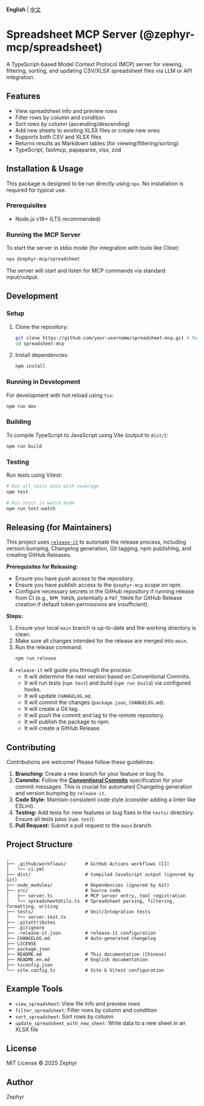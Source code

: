<!-- 添加语言切换链接 -->
**English** | [中文](./README.md)

# Spreadsheet MCP Server (@zephyr-mcp/spreadsheet)

A TypeScript-based Model Context Protocol (MCP) server for viewing, filtering, sorting, and updating CSV/XLSX spreadsheet files via LLM or API integration.

## Features

- View spreadsheet info and preview rows
- Filter rows by column and condition
- Sort rows by column (ascending/descending)
- Add new sheets to existing XLSX files or create new ones
- Supports both CSV and XLSX files
- Returns results as Markdown tables (for viewing/filtering/sorting)
- TypeScript, fastmcp, papaparse, xlsx, zod

## Installation & Usage

This package is designed to be run directly using `npx`. No installation is required for typical use.

### Prerequisites

- Node.js v18+ (LTS recommended)

### Running the MCP Server

To start the server in stdio mode (for integration with tools like Cline):

```bash
npx @zephyr-mcp/spreadsheet
```

The server will start and listen for MCP commands via standard input/output.

## Development

### Setup

1.  Clone the repository:
    ```bash
    git clone https://github.com/your-username/spreadsheet-mcp.git # Replace with your repo URL
    cd spreadsheet-mcp
    ```
2.  Install dependencies:
    ```bash
    npm install
    ```

### Running in Development

For development with hot reload using `tsx`:

```bash
npm run dev
```

### Building

To compile TypeScript to JavaScript using Vite (output to `dist/`):

```bash
npm run build
```

### Testing

Run tests using Vitest:

```bash
# Run all tests once with coverage
npm test

# Run tests in watch mode
npm run test:watch
```

## Releasing (for Maintainers)

This project uses [`release-it`](https://github.com/release-it/release-it) to automate the release process, including version bumping, Changelog generation, Git tagging, npm publishing, and creating GitHub Releases.

**Prerequisites for Releasing:**

*   Ensure you have push access to the repository.
*   Ensure you have publish access to the `@zephyr-mcp` scope on npm.
*   Configure necessary secrets in the GitHub repository if running release from CI (e.g., `NPM_TOKEN`, potentially a `PAT_TOKEN` for GitHub Release creation if default token permissions are insufficient).

**Steps:**

1.  Ensure your local `main` branch is up-to-date and the working directory is clean.
2.  Make sure all changes intended for the release are merged into `main`.
3.  Run the release command:
    ```bash
    npm run release
    ```
4.  `release-it` will guide you through the process:
    *   It will determine the next version based on Conventional Commits.
    *   It will run tests (`npm test`) and build (`npm run build`) via configured hooks.
    *   It will update `CHANGELOG.md`.
    *   It will commit the changes (`package.json`, `CHANGELOG.md`).
    *   It will create a Git tag.
    *   It will push the commit and tag to the remote repository.
    *   It will publish the package to npm.
    *   It will create a GitHub Release.

## Contributing

Contributions are welcome! Please follow these guidelines:

1.  **Branching:** Create a new branch for your feature or bug fix.
2.  **Commits:** Follow the [**Conventional Commits**](https://www.conventionalcommits.org/) specification for your commit messages. This is crucial for automated Changelog generation and version bumping by `release-it`.
3.  **Code Style:** Maintain consistent code style (consider adding a linter like ESLint).
4.  **Testing:** Add tests for new features or bug fixes in the `tests/` directory. Ensure all tests pass (`npm test`).
5.  **Pull Request:** Submit a pull request to the `main` branch.

## Project Structure

```
.
├── .github/workflows/       # GitHub Actions workflows (CI)
│   └── ci.yml
├── dist/                    # Compiled JavaScript output (ignored by Git)
├── node_modules/            # Dependencies (ignored by Git)
├── src/                     # Source code
│   ├── server.ts            # MCP server entry, tool registration
│   └── spreadsheetUtils.ts  # Spreadsheet parsing, filtering, formatting, writing
├── tests/                   # Unit/Integration tests
│   └── server.test.ts
├── .gitattributes
├── .gitignore
├── .release-it.json         # release-it configuration
├── CHANGELOG.md             # Auto-generated changelog
├── LICENSE
├── package.json
├── README.md                # This documentation (Chinese)
├── README.en.md             # English documentation
├── tsconfig.json
└── vite.config.ts           # Vite & Vitest configuration
```

## Example Tools

- `view_spreadsheet`: View file info and preview rows
- `filter_spreadsheet`: Filter rows by column and condition
- `sort_spreadsheet`: Sort rows by column
- `update_spreadsheet_with_new_sheet`: Write data to a new sheet in an XLSX file

## License

MIT License © 2025 Zephyr

## Author

Zephyr